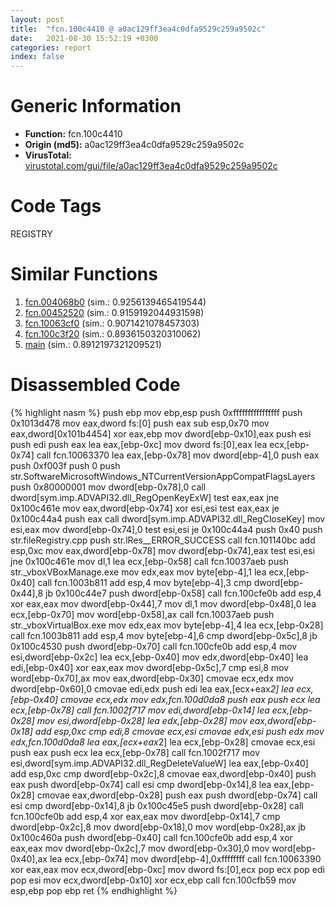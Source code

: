 ```yaml
---
layout: post
title:  "fcn.100c4410 @ a0ac129ff3ea4c0dfa9529c259a9502c"
date:   2021-08-30 15:52:19 +0300
categories: report
index: false
---
```


# Generic Information
- **Function:** fcn.100c4410
- **Origin (md5):** a0ac129ff3ea4c0dfa9529c259a9502c
- **VirusTotal:** [virustotal.com/gui/file/a0ac129ff3ea4c0dfa9529c259a9502c][virustotal_ref]

# Code Tags
<span class="tag" id="REGISTRY">REGISTRY</span>


# Similar Functions

1. [fcn.004068b0][similar_1_ref] (sim.: 0.9256139465419544)
2. [fcn.00452520][similar_2_ref] (sim.: 0.9159192044931598)
3. [fcn.10063cf0][similar_3_ref] (sim.: 0.9071421078457303)
4. [fcn.100c3f20][similar_4_ref] (sim.: 0.8936150320310062)
5. [main][similar_5_ref] (sim.: 0.8912197321209521)


# Disassembled Code

{% highlight nasm %}
push ebp
mov ebp,esp
push 0xffffffffffffffff
push 0x1013d478
mov eax,dword fs:[0]
push eax
sub esp,0x70
mov eax,dword[0x101b4454]
xor eax,ebp
mov dword[ebp-0x10],eax
push esi
push edi
push eax
lea eax,[ebp-0xc]
mov dword fs:[0],eax
lea ecx,[ebp-0x74]
call fcn.10063370
lea eax,[ebp-0x78]
mov dword[ebp-4],0
push eax
push 0xf003f
push 0
push str.SoftwareMicrosoftWindows_NTCurrentVersionAppCompatFlagsLayers
push 0x80000001
mov dword[ebp-0x78],0
call dword[sym.imp.ADVAPI32.dll_RegOpenKeyExW]
test eax,eax
jne 0x100c461e
mov eax,dword[ebp-0x74]
xor esi,esi
test eax,eax
je 0x100c44a4
push eax
call dword[sym.imp.ADVAPI32.dll_RegCloseKey]
mov esi,eax
mov dword[ebp-0x74],0
test esi,esi
je 0x100c44a4
push 0x40
push str.fileRegistry.cpp
push str.lRes__ERROR_SUCCESS
call fcn.101140bc
add esp,0xc
mov eax,dword[ebp-0x78]
mov dword[ebp-0x74],eax
test esi,esi
jne 0x100c461e
mov dl,1
lea ecx,[ebp-0x58]
call fcn.10037aeb
push str._vboxVBoxManage.exe
mov edx,eax
mov byte[ebp-4],1
lea ecx,[ebp-0x40]
call fcn.1003b811
add esp,4
mov byte[ebp-4],3
cmp dword[ebp-0x44],8
jb 0x100c44e7
push dword[ebp-0x58]
call fcn.100cfe0b
add esp,4
xor eax,eax
mov dword[ebp-0x44],7
mov dl,1
mov dword[ebp-0x48],0
lea ecx,[ebp-0x70]
mov word[ebp-0x58],ax
call fcn.10037aeb
push str._vboxVirtualBox.exe
mov edx,eax
mov byte[ebp-4],4
lea ecx,[ebp-0x28]
call fcn.1003b811
add esp,4
mov byte[ebp-4],6
cmp dword[ebp-0x5c],8
jb 0x100c4530
push dword[ebp-0x70]
call fcn.100cfe0b
add esp,4
mov esi,dword[ebp-0x2c]
lea ecx,[ebp-0x40]
mov edx,dword[ebp-0x40]
lea edi,[ebp-0x40]
xor eax,eax
mov dword[ebp-0x5c],7
cmp esi,8
mov word[ebp-0x70],ax
mov eax,dword[ebp-0x30]
cmovae ecx,edx
mov dword[ebp-0x60],0
cmovae edi,edx
push edi
lea eax,[ecx+eax*2]
lea ecx,[ebp-0x40]
cmovae ecx,edx
mov edx,fcn.100d0da8
push eax
push ecx
lea ecx,[ebp-0x78]
call fcn.1002f717
mov edi,dword[ebp-0x14]
lea ecx,[ebp-0x28]
mov esi,dword[ebp-0x28]
lea edx,[ebp-0x28]
mov eax,dword[ebp-0x18]
add esp,0xc
cmp edi,8
cmovae ecx,esi
cmovae edx,esi
push edx
mov edx,fcn.100d0da8
lea eax,[ecx+eax*2]
lea ecx,[ebp-0x28]
cmovae ecx,esi
push eax
push ecx
lea ecx,[ebp-0x78]
call fcn.1002f717
mov esi,dword[sym.imp.ADVAPI32.dll_RegDeleteValueW]
lea eax,[ebp-0x40]
add esp,0xc
cmp dword[ebp-0x2c],8
cmovae eax,dword[ebp-0x40]
push eax
push dword[ebp-0x74]
call esi
cmp dword[ebp-0x14],8
lea eax,[ebp-0x28]
cmovae eax,dword[ebp-0x28]
push eax
push dword[ebp-0x74]
call esi
cmp dword[ebp-0x14],8
jb 0x100c45e5
push dword[ebp-0x28]
call fcn.100cfe0b
add esp,4
xor eax,eax
mov dword[ebp-0x14],7
cmp dword[ebp-0x2c],8
mov dword[ebp-0x18],0
mov word[ebp-0x28],ax
jb 0x100c460a
push dword[ebp-0x40]
call fcn.100cfe0b
add esp,4
xor eax,eax
mov dword[ebp-0x2c],7
mov dword[ebp-0x30],0
mov word[ebp-0x40],ax
lea ecx,[ebp-0x74]
mov dword[ebp-4],0xffffffff
call fcn.10063390
xor eax,eax
mov ecx,dword[ebp-0xc]
mov dword fs:[0],ecx
pop ecx
pop edi
pop esi
mov ecx,dword[ebp-0x10]
xor ecx,ebp
call fcn.100cfb59
mov esp,ebp
pop ebp
ret
{% endhighlight %}


[similar_1_ref]: /report/fcn.004068b0@d59f9c4f445b9f980173dec064f55091
[similar_2_ref]: /report/fcn.00452520@279a61b1e76da49531f1f16fd1102a2d
[similar_3_ref]: /report/fcn.10063cf0@a0ac129ff3ea4c0dfa9529c259a9502c
[similar_4_ref]: /report/fcn.100c3f20@a0ac129ff3ea4c0dfa9529c259a9502c
[similar_5_ref]: /report/main@df122b321cb85208f7078f98486a1c28
[virustotal_ref]: https://www.virustotal.com/gui/file/a0ac129ff3ea4c0dfa9529c259a9502c